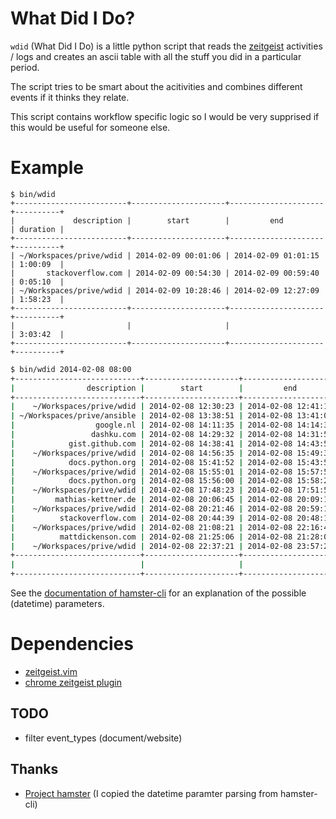 # What Did I Do?

`wdid` (What Did I Do) is a little python script that reads the [zeitgeist](zeitgeist-project.com)
activities / logs and creates an ascii table with all the stuff you did in a
particular period.

The script tries to be smart about the acitivities and combines different events
if it thinks they relate.

This script contains workflow specific logic so I would be very supprised if
this would be useful for someone else.

# Example

```
$ bin/wdid
+-------------------------+---------------------+---------------------+----------+
|             description |        start        |         end         | duration |
+-------------------------+---------------------+---------------------+----------+
| ~/Workspaces/prive/wdid | 2014-02-09 00:01:06 | 2014-02-09 01:01:15 | 1:00:09  |
|       stackoverflow.com | 2014-02-09 00:54:30 | 2014-02-09 00:59:40 | 0:05:10  |
| ~/Workspaces/prive/wdid | 2014-02-09 10:28:46 | 2014-02-09 12:27:09 | 1:58:23  |
+-------------------------+---------------------+---------------------+----------+
|                         |                     |                     | 3:03:42  |
+-------------------------+---------------------+---------------------+----------+
```

``` bash
$ bin/wdid 2014-02-08 08:00
+----------------------------+---------------------+---------------------+----------+
|                description |        start        |         end         | duration |
+----------------------------+---------------------+---------------------+----------+
|    ~/Workspaces/prive/wdid | 2014-02-08 12:30:23 | 2014-02-08 12:41:17 | 0:10:54  |
| ~/Workspaces/prive/ansible | 2014-02-08 13:38:51 | 2014-02-08 13:41:03 | 0:02:12  |
|                  google.nl | 2014-02-08 14:11:35 | 2014-02-08 14:14:30 | 0:02:55  |
|                 dashku.com | 2014-02-08 14:29:32 | 2014-02-08 14:31:59 | 0:02:27  |
|            gist.github.com | 2014-02-08 14:38:41 | 2014-02-08 14:43:58 | 0:05:17  |
|    ~/Workspaces/prive/wdid | 2014-02-08 14:56:35 | 2014-02-08 15:49:38 | 0:53:03  |
|            docs.python.org | 2014-02-08 15:41:52 | 2014-02-08 15:43:53 | 0:02:01  |
|    ~/Workspaces/prive/wdid | 2014-02-08 15:55:01 | 2014-02-08 15:57:51 | 0:02:50  |
|            docs.python.org | 2014-02-08 15:56:00 | 2014-02-08 15:58:21 | 0:02:21  |
|    ~/Workspaces/prive/wdid | 2014-02-08 17:48:23 | 2014-02-08 17:51:52 | 0:03:29  |
|         mathias-kettner.de | 2014-02-08 20:06:45 | 2014-02-08 20:09:14 | 0:02:29  |
|    ~/Workspaces/prive/wdid | 2014-02-08 20:21:46 | 2014-02-08 20:59:18 | 0:37:32  |
|          stackoverflow.com | 2014-02-08 20:44:39 | 2014-02-08 20:48:17 | 0:03:38  |
|    ~/Workspaces/prive/wdid | 2014-02-08 21:08:21 | 2014-02-08 22:16:44 | 1:08:23  |
|          mattdickenson.com | 2014-02-08 21:25:06 | 2014-02-08 21:28:01 | 0:02:55  |
|    ~/Workspaces/prive/wdid | 2014-02-08 22:37:21 | 2014-02-08 23:57:26 | 1:20:05  |
+----------------------------+---------------------+---------------------+----------+
|                            |                     |                     | 4:42:31  |
+----------------------------+---------------------+---------------------+----------+
```

See the [documentation of hamster-cli](https://github.com/projecthamster/hamster/blob/master/src/hamster-cli#L350)
for an explanation of the possible (datetime) parameters.

# Dependencies

- [zeitgeist.vim](https://bazaar.launchpad.net/~zeitgeist-dataproviders/zeitgeist-datasources/git/download/head:/vim/zeitgeist.vim/zeitgeist.vim)
- [chrome zeitgeist plugin](https://chrome.google.com/webstore/detail/zeitgeist-plugin/cckhkmhbknngejnoepfopckjlbnpookg)

## TODO

- filter event_types (document/website)

## Thanks

- [Project hamster](https://github.com/projecthamster/hamster/) (I copied the
  datetime paramter parsing from hamster-cli)
